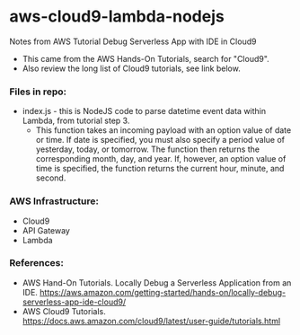 # aws-cloud9-lambda-nodejs
Notes from AWS Tutorial Debug Serverless App with IDE in Cloud9

* This came from the AWS Hands-On Tutorials, search for "Cloud9".
* Also review the long list of Cloud9 tutorials, see link below.

### Files in repo:
* index.js - this is NodeJS code to parse datetime event data within Lambda, from tutorial step 3.  
    * This function takes an incoming payload with an option value of date or time. If date is specified, you must also specify a period value of yesterday, today, or tomorrow. The function then returns the corresponding month, day, and year. If, however, an option value of time is specified, the function returns the current hour, minute, and second. 

### AWS Infrastructure: 
* Cloud9
* API Gateway
* Lambda

### References:
* AWS Hand-On Tutorials.  Locally Debug a Serverless Application from an IDE.  https://aws.amazon.com/getting-started/hands-on/locally-debug-serverless-app-ide-cloud9/
* AWS Cloud9 Tutorials.  https://docs.aws.amazon.com/cloud9/latest/user-guide/tutorials.html
